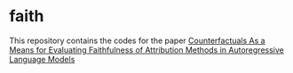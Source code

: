 # faith
This repository contains the codes for the paper [Counterfactuals As a Means for Evaluating Faithfulness of Attribution Methods in Autoregressive Language Models
](https://arxiv.org/abs/2408.11252)
